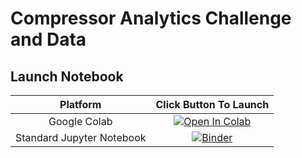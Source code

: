 # Compressor Analytics Challenge and Data
## Launch Notebook
|          Platform         |                                                              Click Button To Launch                                                              |
|:-------------------------:|:------------------------------------------------------------------------------------------------------------------------------------------------:|
|        Google Colab       | [![Open In Colab](https://colab.research.google.com/assets/colab-badge.svg)](https://colab.research.google.com/github/aihack20/shell_challenge) |
| Standard Jupyter Notebook |                   [![Binder](https://mybinder.org/badge_logo.svg)](https://mybinder.org/v2/gh/aihack20/shell_challenge/master)                  |
